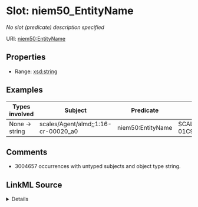 

# Slot: niem50_EntityName


_No slot (predicate) description specified_





URI: [niem50:EntityName](http://release.niem.gov/niem/niem-core/5.0/EntityName)



<!-- no inheritance hierarchy -->








## Properties

* Range: [xsd:string](http://www.w3.org/2001/XMLSchema#string)






## Examples

| Types involved | Subject | Predicate | Object |
| --- | --- | --- | --- |
| None → string | scales/Agent/almd;;1:16-cr-00020_a0 | niem50:EntityName | SCALES-Party-Hash-01C9DB7ED83B84B953EC544FAA8BAB98 |


## Comments

* 3004657 occurrences with untyped subjects and object type string.



## LinkML Source

<details>

```yaml
name: niem50_EntityName
description: No slot (predicate) description specified
comments:
- 3004657 occurrences with untyped subjects and object type string.
examples:
- description: None → string
  object:
    example_object: SCALES-Party-Hash-01C9DB7ED83B84B953EC544FAA8BAB98
    example_object_type: string
    example_predicate: niem50:EntityName
    example_subject: scales/Agent/almd;;1:16-cr-00020_a0
    example_subject_type: None
from_schema: scales-kg-new
rank: 1000
slot_uri: niem50:EntityName
alias: niem50_EntityName
range: string

```
</details>